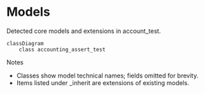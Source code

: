 # Models

Detected core models and extensions in account_test.

```mermaid
classDiagram
    class accounting_assert_test
```

Notes
- Classes show model technical names; fields omitted for brevity.
- Items listed under _inherit are extensions of existing models.

